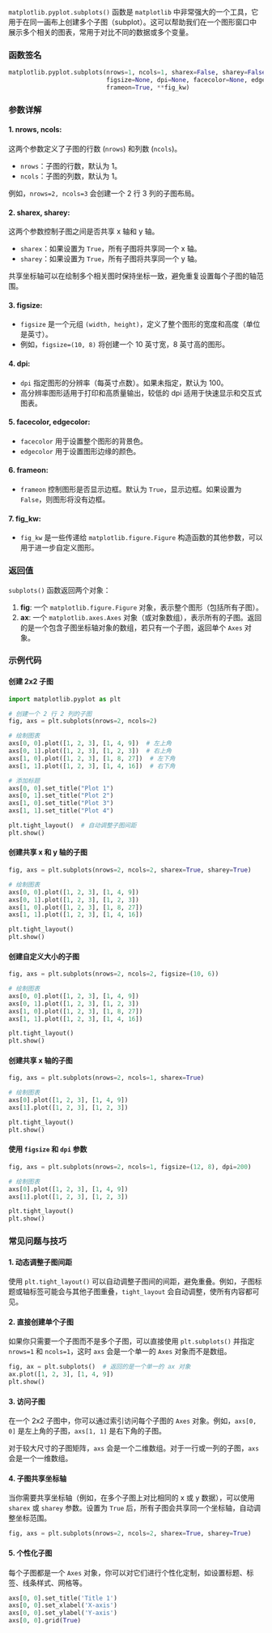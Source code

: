 `matplotlib.pyplot.subplots()` 函数是 `matplotlib` 中非常强大的一个工具，它用于在同一画布上创建多个子图（subplot）。这可以帮助我们在一个图形窗口中展示多个相关的图表，常用于对比不同的数据或多个变量。

### 函数签名

```python
matplotlib.pyplot.subplots(nrows=1, ncols=1, sharex=False, sharey=False, 
                           figsize=None, dpi=None, facecolor=None, edgecolor=None, 
                           frameon=True, **fig_kw)
```

### 参数详解

#### 1. **nrows, ncols**: 
这两个参数定义了子图的行数 (`nrows`) 和列数 (`ncols`)。

- `nrows`：子图的行数，默认为 1。
- `ncols`：子图的列数，默认为 1。

例如，`nrows=2, ncols=3` 会创建一个 2 行 3 列的子图布局。

#### 2. **sharex, sharey**:
这两个参数控制子图之间是否共享 x 轴和 y 轴。

- `sharex`：如果设置为 `True`，所有子图将共享同一个 x 轴。
- `sharey`：如果设置为 `True`，所有子图将共享同一个 y 轴。

共享坐标轴可以在绘制多个相关图时保持坐标一致，避免重复设置每个子图的轴范围。

#### 3. **figsize**:
- `figsize` 是一个元组 `(width, height)`，定义了整个图形的宽度和高度（单位是英寸）。
- 例如，`figsize=(10, 8)` 将创建一个 10 英寸宽，8 英寸高的图形。

#### 4. **dpi**:
- `dpi` 指定图形的分辨率（每英寸点数）。如果未指定，默认为 100。
- 高分辨率图形适用于打印和高质量输出，较低的 dpi 适用于快速显示和交互式图表。

#### 5. **facecolor, edgecolor**:
- `facecolor` 用于设置整个图形的背景色。
- `edgecolor` 用于设置图形边缘的颜色。

#### 6. **frameon**:
- `frameon` 控制图形是否显示边框。默认为 `True`，显示边框。如果设置为 `False`，则图形将没有边框。

#### 7. **fig_kw**:
- `fig_kw` 是一些传递给 `matplotlib.figure.Figure` 构造函数的其他参数，可以用于进一步自定义图形。

### 返回值

`subplots()` 函数返回两个对象：

1. **fig**: 一个 `matplotlib.figure.Figure` 对象，表示整个图形（包括所有子图）。
2. **ax**: 一个 `matplotlib.axes.Axes` 对象（或对象数组），表示所有的子图。返回的是一个包含子图坐标轴对象的数组，若只有一个子图，返回单个 `Axes` 对象。

### 示例代码

#### 创建 2x2 子图
```python
import matplotlib.pyplot as plt

# 创建一个 2 行 2 列的子图
fig, axs = plt.subplots(nrows=2, ncols=2)

# 绘制图表
axs[0, 0].plot([1, 2, 3], [1, 4, 9])  # 左上角
axs[0, 1].plot([1, 2, 3], [1, 2, 3])  # 右上角
axs[1, 0].plot([1, 2, 3], [1, 8, 27])  # 左下角
axs[1, 1].plot([1, 2, 3], [1, 4, 16])  # 右下角

# 添加标题
axs[0, 0].set_title("Plot 1")
axs[0, 1].set_title("Plot 2")
axs[1, 0].set_title("Plot 3")
axs[1, 1].set_title("Plot 4")

plt.tight_layout()  # 自动调整子图间距
plt.show()
```

#### 创建共享 x 和 y 轴的子图
```python
fig, axs = plt.subplots(nrows=2, ncols=2, sharex=True, sharey=True)

# 绘制图表
axs[0, 0].plot([1, 2, 3], [1, 4, 9])
axs[0, 1].plot([1, 2, 3], [1, 2, 3])
axs[1, 0].plot([1, 2, 3], [1, 8, 27])
axs[1, 1].plot([1, 2, 3], [1, 4, 16])

plt.tight_layout()
plt.show()
```

#### 创建自定义大小的子图
```python
fig, axs = plt.subplots(nrows=2, ncols=2, figsize=(10, 6))

# 绘制图表
axs[0, 0].plot([1, 2, 3], [1, 4, 9])
axs[0, 1].plot([1, 2, 3], [1, 2, 3])
axs[1, 0].plot([1, 2, 3], [1, 8, 27])
axs[1, 1].plot([1, 2, 3], [1, 4, 16])

plt.tight_layout()
plt.show()
```

#### 创建共享 x 轴的子图
```python
fig, axs = plt.subplots(nrows=2, ncols=1, sharex=True)

# 绘制图表
axs[0].plot([1, 2, 3], [1, 4, 9])
axs[1].plot([1, 2, 3], [1, 2, 3])

plt.tight_layout()
plt.show()
```

#### 使用 `figsize` 和 `dpi` 参数
```python
fig, axs = plt.subplots(nrows=2, ncols=1, figsize=(12, 8), dpi=200)

# 绘制图表
axs[0].plot([1, 2, 3], [1, 4, 9])
axs[1].plot([1, 2, 3], [1, 2, 3])

plt.tight_layout()
plt.show()
```

### 常见问题与技巧

#### 1. **动态调整子图间距**
使用 `plt.tight_layout()` 可以自动调整子图间的间距，避免重叠。例如，子图标题或轴标签可能会与其他子图重叠，`tight_layout` 会自动调整，使所有内容都可见。

#### 2. **直接创建单个子图**
如果你只需要一个子图而不是多个子图，可以直接使用 `plt.subplots()` 并指定 `nrows=1` 和 `ncols=1`，这时 `axs` 会是一个单一的 `Axes` 对象而不是数组。

```python
fig, ax = plt.subplots()  # 返回的是一个单一的 ax 对象
ax.plot([1, 2, 3], [1, 4, 9])
plt.show()
```

#### 3. **访问子图**
在一个 2x2 子图中，你可以通过索引访问每个子图的 `Axes` 对象。例如，`axs[0, 0]` 是左上角的子图，`axs[1, 1]` 是右下角的子图。

对于较大尺寸的子图矩阵，`axs` 会是一个二维数组。对于一行或一列的子图，`axs` 会是一个一维数组。

#### 4. **子图共享坐标轴**
当你需要共享坐标轴（例如，在多个子图上对比相同的 x 或 y 数据），可以使用 `sharex` 或 `sharey` 参数。设置为 `True` 后，所有子图会共享同一个坐标轴，自动调整坐标范围。

```python
fig, axs = plt.subplots(nrows=2, ncols=2, sharex=True, sharey=True)
```

#### 5. **个性化子图**
每个子图都是一个 `Axes` 对象，你可以对它们进行个性化定制，如设置标题、标签、线条样式、网格等。

```python
axs[0, 0].set_title('Title 1')
axs[0, 0].set_xlabel('X-axis')
axs[0, 0].set_ylabel('Y-axis')
axs[0, 0].grid(True)
```
